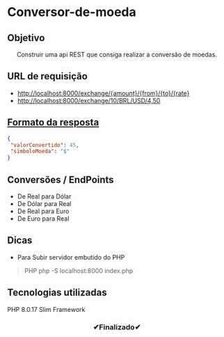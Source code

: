 # Conversor-de-moeda

## Objetivo

<p align='center'>
  Construir uma api REST que consiga realizar a conversão de moedas.
</p>

## URL de requisição 

* <a href="#">http://localhost:8000/exchange/{amount}/{from}/{to}/{rate}</a>
* <a href="#">http://localhost:8000/exchange/10/BRL/USD/4,50

## Formato da resposta
 ~~~ JSON
 {
  "valorConvertido": 45,
  "simboloMoeda": "$"
 }
 ~~~

## Conversões / EndPoints

* De Real para Dólar
* De Dólar para Real
* De Real para Euro
* De Euro para Real

## Dicas 

* Para Subir servidor embutido do PHP 
> PHP php -S localhost:8000 index.php

## Tecnologias utilizadas
PHP 8.0.17
Slim Framework

<h3 align="center">✔Finalizado✔</h3>
